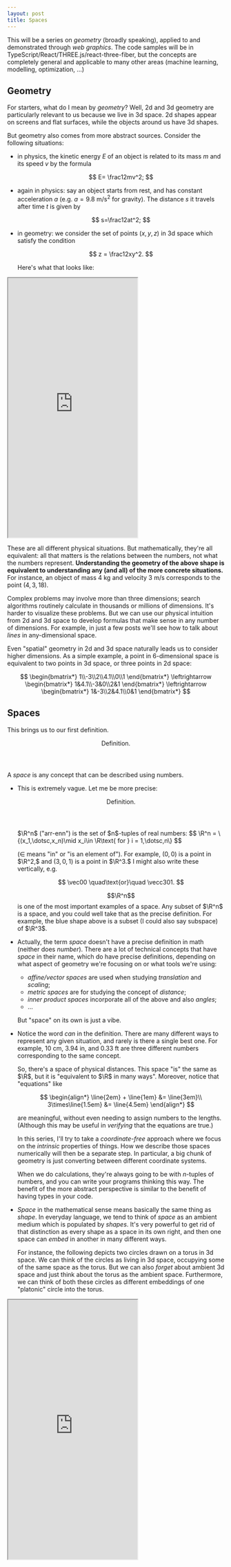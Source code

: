 ```yaml
---
layout: post
title: Spaces
---
```

<div hidden>\[
  \renewcommand{\vec}[2]{\begin{bmatrix}#1\\#2\end{bmatrix}}
  \renewcommand{\vecc}[3]{\begin{bmatrix}#1\\#2\\#3\end{bmatrix}}
  \newcommand{\line}[1]{
    \mathord{
      \raise{.2em}{
        \rule{#1}{2px}
      }
    }
  }
\]</div>

This will be a series on *geometry* (broadly speaking), applied to and demonstrated through *web graphics*. The code samples will be in TypeScript/React/THREE.js/react-three-fiber, but the concepts are completely general and applicable to many other areas (machine learning, modelling, optimization, …)

## Geometry 
For starters, what do I mean by *geometry*? Well, 2d and 3d geometry are particularly relevant to us because we live in 3d space. 2d shapes appear on screens and flat surfaces, while the objects around us have 3d shapes.

But geometry also comes from more abstract sources. Consider the following situations:

- in physics, the kinetic energy $E$ of an object is related to its mass $m$ and its speed $v$ by the formula

  $$ E= \frac12mv^2; $$

- again in physics: say an object starts from rest, and has constant acceleration $a$ (e.g. $a=9.8\text{ m/s}^2$ for gravity). The distance $s$ it travels after time $t$ is given by

  $$ s=\frac12at^2; $$

- in geometry: we consider the set of points $(x,y,z)$ in 3d space which satisfy the condition

  $$ z = \frac12xy^2. $$
  
  Here's what that looks like:
<iframe src="https://codesandbox.io/embed/tender-bose-llysk6?fontsize=14&hidenavigation=1&theme=dark&view=preview"
     allow="fullscreen"
     height="600"
     sandbox="allow-forms allow-modals allow-popups allow-presentation allow-same-origin allow-scripts"
   ></iframe>

These are all different physical situations. But mathematically, they're all equivalent: all that matters is the relations between the numbers, not what the numbers represent. **Understanding the geometry of the above shape is equivalent to understanding any (and all) of the more concrete situations.** For instance, an object of mass $4\text{ kg}$ and velocity $3\text{ m/s}$ corresponds to the point $(4,3,18).$

Complex problems may involve more than three dimensions; search algorithms routinely calculate in thousands or millions of dimensions. It's harder to visualize these problems. But we can use our physical intuition from 2d and 3d space to develop formulas that make sense in any number of dimensions. For example, in just a few posts we'll see how to talk about *lines* in any-dimensional space.

Even "spatial" geometry in 2d and 3d space naturally leads us to consider higher dimensions. As a simple example, a point in 6-dimensional space is equivalent to two points in 3d space, or three points in 2d space:

$$
  \begin{bmatrix*}
    1\\-3\\2\\4.1\\0\\1
  \end{bmatrix*}
  \leftrightarrow
  \begin{bmatrix*}
    1&4.1\\-3&0\\2&1
  \end{bmatrix*}
  \leftrightarrow
  \begin{bmatrix*}
   1&-3\\2&4.1\\0&1
  \end{bmatrix*}
$$

## Spaces

This brings us to our first definition.

<div class="definition">
  <header>Definition.</header>
  A <dfn>space</dfn> is any concept that can be described using numbers.
</div>

- This is extremely vague. Let me be more precise:

  <div class="definition">
    <header>Definition.</header>
    $\R^n$ ("arr-enn") is the set of $n$-tuples of real numbers:
    $$ \R^n = \{(x_1,\dotsc,x_n)\mid x_i\in \R\text{ for } i = 1,\dotsc,n\} $$
  </div>

  ($\in$ means "in" or "is an element of"). For example, $(0,0)$ is a point in $\R^2,$ and $(3,0,1)$ is a point in $\R^3.$ I might also write these vertically, e.g.
  
  $$ \vec00 \quad\text{or}\quad \vecc301. $$

  $$\R^n$$ is one of the most important examples of a space. Any subset of $\R^n$ is a space, and you could well take that as the precise definition. For example, the blue shape above is a subset (I could also say subspace) of $\R^3$.

- Actually, the term *space* doesn't have a precise definition in math (neither does *number*). There are a lot of technical concepts that have *space* in their name, which do have precise definitions, depending on what aspect of geometry we're focusing on or what tools we're using:
  - *affine/vector spaces* are used when studying *translation* and *scaling*;
  - *metric spaces* are for studying the concept of *distance*;
  - *inner product spaces* incorporate all of the above and also *angles*;
  - …
  
  But "space" on its own is just a vibe.

- Notice the word *can* in the definition. There are many different ways to represent any given situation, and rarely is there a single best one. For example, $10\text{ cm}$, $3.94\text{ in}$, and $0.33\text{ ft}$ are three different numbers corresponding to the same concept.

  So, there's a space of physical distances. This space "is" the same as $\R$, but it is "equivalent to $\R$ in many ways". Moreover, notice that "equations" like

  $$
  \begin{align*}
    \line{2em} + \line{1em} &= \line{3em}\\
    3\times\line{1.5em} &= \line{4.5em}
  \end{align*}
  $$

  are meaningful, without even needing to assign numbers to the lengths. (Although this may be useful in *verifying* that the equations are true.)

  In this series, I'll try to take a *coordinate-free* approach where we focus on the *intrinsic* properties of things. How we describe those spaces numerically will then be a separate step. In particular, a big chunk of geometry is just converting between different coordinate systems.

  When we do calculations, they're always going to be with $n$-tuples of numbers, and you can write your programs thinking this way. The benefit of the more abstract perspective is similar to the benefit of having types in your code.

- *Space* in the mathematical sense means basically the same thing as *shape*. In everyday language, we tend to think of *space* as an ambient medium which is populated by *shapes*. It's very powerful to get rid of that distinction as every shape as a space in its own right, and then one space can *embed* in another in many different ways.

  For instance, the following depicts two circles drawn on a torus in 3d space. We can think of the circles as living in 3d space, occupying some of the same space as the torus. But we can also *forget* about ambient 3d space and just think about the torus as the ambient space. Furthermore, we can think of both these circles as different embeddings of one "platonic" circle into the torus.

<iframe src="https://codesandbox.io/embed/circles-on-a-torus-76vsmt?fontsize=14&hidenavigation=1&theme=dark&view=preview"
     allow="fullscreen"
     height="600"
     sandbox="allow-forms allow-modals allow-popups allow-presentation allow-same-origin allow-scripts"
   ></iframe>